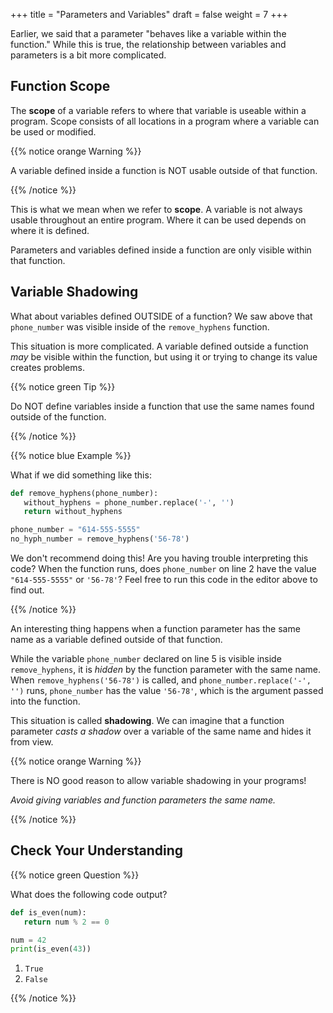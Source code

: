 +++
title = "Parameters and Variables"
draft = false
weight = 7
+++

Earlier, we said that a parameter "behaves like a variable within the
function." While this is true, the relationship between variables and
parameters is a bit more complicated.

## Function Scope

The **scope** of a variable refers to where that variable is useable within a
program. Scope consists of all locations in a program where a variable can be
used or modified.

{{% notice orange Warning %}}

A variable defined inside a function is NOT usable outside of that
function.

{{% /notice %}}

This is what we mean when we refer to **scope**. A variable is not always
usable throughout an entire program. Where it can be used depends on where it
is defined.

Parameters and variables defined inside a function are only visible within that function.

## Variable Shadowing

What about variables defined OUTSIDE of a function? We saw above that
`phone_number` was visible inside of the `remove_hyphens` function.

This situation is more complicated. A variable defined outside a
function *may* be visible within the function, but using it or trying to
change its value creates problems.    

{{% notice green Tip %}}

Do NOT define variables inside a function that use the same names found
outside of the function.

{{% /notice %}}

{{% notice blue Example %}}

What if we did something like this:

```python {linenos=table}
def remove_hyphens(phone_number):
   without_hyphens = phone_number.replace('-', '')
   return without_hyphens

phone_number = "614-555-5555"
no_hyph_number = remove_hyphens('56-78')
```

We don't recommend doing this! Are you having trouble interpreting this code?
When the function runs, does `phone_number` on line 2 have the value `"614-555-5555"` or
`'56-78'`? Feel free to run this code in the editor above to find out.

{{% /notice %}}

An interesting thing happens when a function parameter has the same name as a
variable defined outside of that function.

While the variable `phone_number` declared on line 5 is visible inside
`remove_hyphens`, it is *hidden* by the function parameter with the same
name. When `remove_hyphens('56-78')` is called, and
`phone_number.replace('-', '')` runs, `phone_number` has the value
`'56-78'`, which is the argument passed into the function.

This situation is called **shadowing**. We can imagine that a function
parameter *casts a shadow* over a variable of the same name and hides it from
view.

{{% notice orange Warning %}}

There is NO good reason to allow variable shadowing in your programs! 

*Avoid giving variables and function parameters the same name.*

{{% /notice %}}

## Check Your Understanding

{{% notice green Question %}}

What does the following code output?

```python {linenos=table}
def is_even(num): 
   return num % 2 == 0

num = 42
print(is_even(43))
```

1. `True`
1. `False`

{{% /notice %}}

<!-- Answer = b -->

